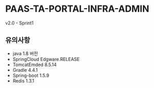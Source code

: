 # PAAS-TA-PORTAL-INFRA-ADMIN
v2.0 - Sprint1

## 유의사항
- java 1.8 버전
- SpringCloud Edgware.RELEASE 
- TomcatEmded 8.5.14
- Gradle 4.4.1
- Spring-boot 1.5.9
- Redis 1.3.1